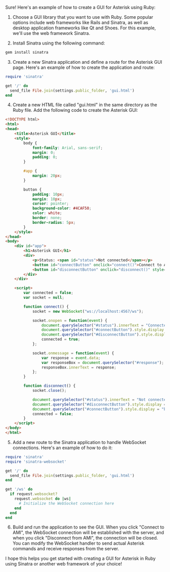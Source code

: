 Sure! Here's an example of how to create a GUI for Asterisk using Ruby:

1. Choose a GUI library that you want to use with Ruby. Some popular options include web frameworks like Rails and Sinatra, as well as desktop application frameworks like Qt and Shoes. For this example, we'll use the web framework Sinatra.

2. Install Sinatra using the following command:
```sh
gem install sinatra
```

3. Create a new Sinatra application and define a route for the Asterisk GUI page. Here's an example of how to create the application and route:

```ruby
require 'sinatra'

get '/' do
  send_file File.join(settings.public_folder, 'gui.html')
end
```

4. Create a new HTML file called "gui.html" in the same directory as the Ruby file. Add the following code to create the Asterisk GUI:

```html
<!DOCTYPE html>
<html>
<head>
	<title>Asterisk GUI</title>
	<style>
		body {
			font-family: Arial, sans-serif;
			margin: 0;
			padding: 0;
		}

		#app {
			margin: 20px;
		}

		button {
			padding: 10px;
			margin: 10px;
			cursor: pointer;
			background-color: #4CAF50;
			color: white;
			border: none;
			border-radius: 5px;
		}
	</style>
</head>
<body>
	<div id="app">
		<h1>Asterisk GUI</h1>
		<div>
			<p>Status: <span id="status">Not connected</span></p>
			<button id="connectButton" onclick="connect()">Connect to AMI</button>
			<button id="disconnectButton" onclick="disconnect()" style="display:none">Disconnect from AMI</button>
		</div>
	</div>

	<script>
		var connected = false;
		var socket = null;

		function connect() {
			socket = new WebSocket("ws://localhost:4567/ws");

			socket.onopen = function(event) {
				document.querySelector("#status").innerText = "Connected to AMI";
				document.querySelector("#connectButton").style.display = "none";
				document.querySelector("#disconnectButton").style.display = "block";
				connected = true;
			};

			socket.onmessage = function(event) {
				var response = event.data;
				var responseBox = document.querySelector("#response");
				responseBox.innerText = response;
			};
		}

		function disconnect() {
			socket.close();

			document.querySelector("#status").innerText = "Not connected";
			document.querySelector("#disconnectButton").style.display = "none";
			document.querySelector("#connectButton").style.display = "block";
			connected = false;
		}
	</script>
</body>
</html>
```

5. Add a new route to the Sinatra application to handle WebSocket connections. Here's an example of how to do it:

```ruby
require 'sinatra'
require 'sinatra-websocket'

get '/' do
  send_file File.join(settings.public_folder, 'gui.html')
end

get '/ws' do
  if request.websocket?
    request.websocket do |ws|
      # Initialize the WebSocket connection here
    end
  end
end
```

6. Build and run the application to see the GUI. When you click "Connect to AMI", the WebSocket connection will be established with the server, and when you click "Disconnect from AMI", the connection will be closed. You can modify the WebSocket handler to send actual Asterisk commands and receive responses from the server.

I hope this helps you get started with creating a GUI for Asterisk in Ruby using Sinatra or another web framework of your choice!
